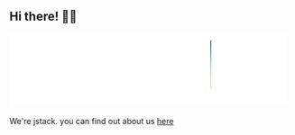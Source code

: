 ## Hi there! 👋🏻

![alt](res/logo.svg)

We're jstack.
you can find out about us [here](https://jstack.eu)
